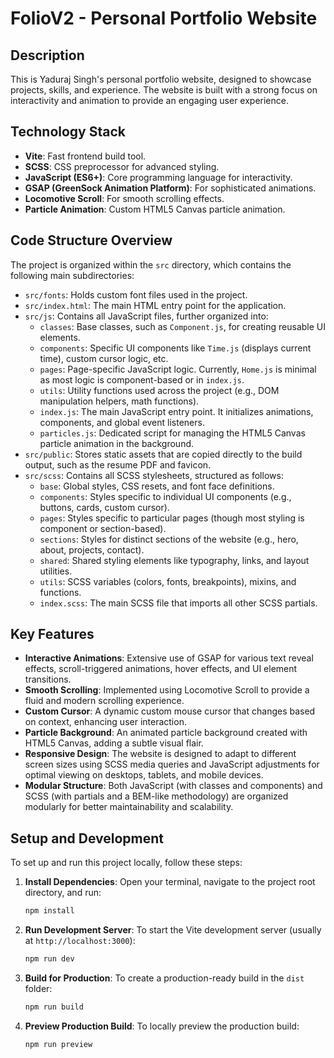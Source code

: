 <!-- GitAds-Verify: ENB2TFOVJ7Q5BPBRUDQKV6L25NY2KTIK -->
# FolioV2 - Personal Portfolio Website

## Description
This is Yaduraj Singh's personal portfolio website, designed to showcase projects, skills, and experience. The website is built with a strong focus on interactivity and animation to provide an engaging user experience.

## Technology Stack
*   **Vite**: Fast frontend build tool.
*   **SCSS**: CSS preprocessor for advanced styling.
*   **JavaScript (ES6+)**: Core programming language for interactivity.
*   **GSAP (GreenSock Animation Platform)**: For sophisticated animations.
*   **Locomotive Scroll**: For smooth scrolling effects.
*   **Particle Animation**: Custom HTML5 Canvas particle animation.

## Code Structure Overview
The project is organized within the `src` directory, which contains the following main subdirectories:

*   `src/fonts`: Holds custom font files used in the project.
*   `src/index.html`: The main HTML entry point for the application.
*   `src/js`: Contains all JavaScript files, further organized into:
    *   `classes`: Base classes, such as `Component.js`, for creating reusable UI elements.
    *   `components`: Specific UI components like `Time.js` (displays current time), custom cursor logic, etc.
    *   `pages`: Page-specific JavaScript logic. Currently, `Home.js` is minimal as most logic is component-based or in `index.js`.
    *   `utils`: Utility functions used across the project (e.g., DOM manipulation helpers, math functions).
    *   `index.js`: The main JavaScript entry point. It initializes animations, components, and global event listeners.
    *   `particles.js`: Dedicated script for managing the HTML5 Canvas particle animation in the background.
*   `src/public`: Stores static assets that are copied directly to the build output, such as the resume PDF and favicon.
*   `src/scss`: Contains all SCSS stylesheets, structured as follows:
    *   `base`: Global styles, CSS resets, and font face definitions.
    *   `components`: Styles specific to individual UI components (e.g., buttons, cards, custom cursor).
    *   `pages`: Styles specific to particular pages (though most styling is component or section-based).
    *   `sections`: Styles for distinct sections of the website (e.g., hero, about, projects, contact).
    *   `shared`: Shared styling elements like typography, links, and layout utilities.
    *   `utils`: SCSS variables (colors, fonts, breakpoints), mixins, and functions.
    *   `index.scss`: The main SCSS file that imports all other SCSS partials.

## Key Features
*   **Interactive Animations**: Extensive use of GSAP for various text reveal effects, scroll-triggered animations, hover effects, and UI element transitions.
*   **Smooth Scrolling**: Implemented using Locomotive Scroll to provide a fluid and modern scrolling experience.
*   **Custom Cursor**: A dynamic custom mouse cursor that changes based on context, enhancing user interaction.
*   **Particle Background**: An animated particle background created with HTML5 Canvas, adding a subtle visual flair.
*   **Responsive Design**: The website is designed to adapt to different screen sizes using SCSS media queries and JavaScript adjustments for optimal viewing on desktops, tablets, and mobile devices.
*   **Modular Structure**: Both JavaScript (with classes and components) and SCSS (with partials and a BEM-like methodology) are organized modularly for better maintainability and scalability.

## Setup and Development
To set up and run this project locally, follow these steps:

1.  **Install Dependencies**:
    Open your terminal, navigate to the project root directory, and run:
    ```bash
    npm install
    ```
2.  **Run Development Server**:
    To start the Vite development server (usually at `http://localhost:3000`):
    ```bash
    npm run dev
    ```
3.  **Build for Production**:
    To create a production-ready build in the `dist` folder:
    ```bash
    npm run build
    ```
4.  **Preview Production Build**:
    To locally preview the production build:
    ```bash
    npm run preview
    ```
